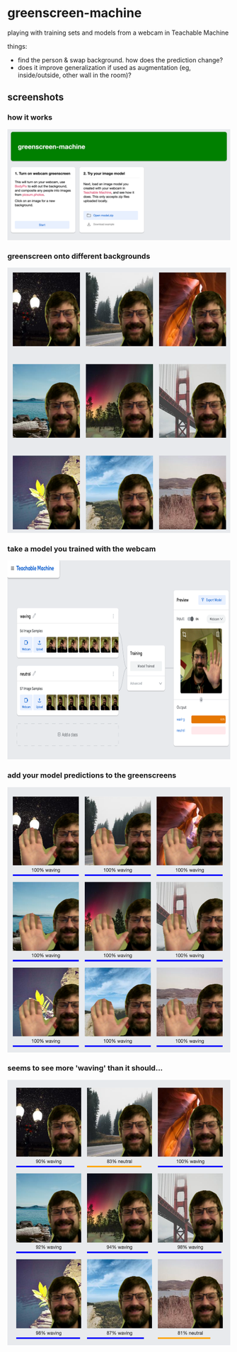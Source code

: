 # greenscreen-machine
playing with training sets and models from a webcam in Teachable Machine

things:
- find the person & swap background. how does the prediction change?
- does it improve generalization if used as augmentation (eg, inside/outside, other wall in the room)?


## screenshots
### how it works
![intro](docs/intro.png)

### greenscreen onto different backgrounds
<img alt="greenscreen" src="docs/greenscreen.png" height="600" />

### take a model you trained with the webcam
<img alt="training" src="docs/training.png" height="450" />

### add your model predictions to the greenscreens
<img alt="all-waving" src="docs/all-waving.png" height="600" />

### seems to see more 'waving' than it should...
<img alt="mixed" src="docs/mixed.png" height="600" />


